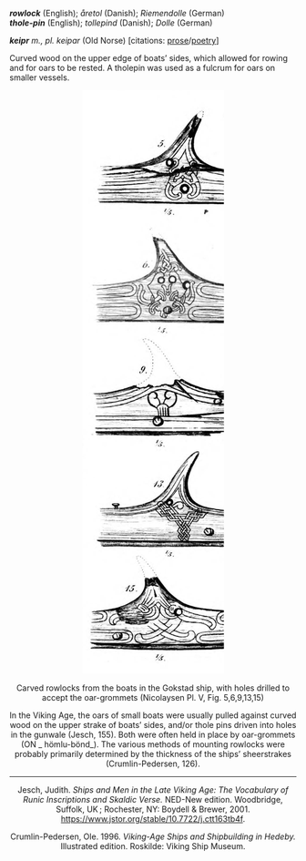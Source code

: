 **_rowlock_** (English); _åretol_ (Danish); _Riemendolle_ (German)  
**_thole-pin_** (English); _tollepind_ (Danish); _Dolle_ (German)

_**keipr** m., pl. keipar_ (Old Norse) [citations: [prose](https://onp.ku.dk/onp/onp.php?o42936)/[poetry](https://lexiconpoeticum.org/m.php?p=lemma&i=44158)]  

Curved wood on the upper edge of boats’ sides, which allowed for rowing and for oars to be rested. A tholepin was used as a fulcrum for oars on smaller vessels. 

<div align="center">
  
  ![rowlocks from Gokstad ship](../images/Rowlocks_Gokstad.png)
  
  Carved rowlocks from the boats in the Gokstad ship, with holes drilled to accept the oar-grommets (Nicolaysen Pl. V, Fig. 5,6,9,13,15)

In the Viking Age, the oars of small boats were usually pulled against curved wood on the upper strake of boats’ sides, and/or thole pins driven into holes in the gunwale (Jesch, 155). Both were often held in place by oar-grommets (ON _ hömlu-bönd_). The various methods of mounting rowlocks were probably primarily determined by the thickness of the ships’ sheerstrakes (Crumlin-Pedersen, 126). 

---
Jesch, Judith. _Ships and Men in the Late Viking Age: The Vocabulary of Runic Inscriptions and Skaldic Verse._ NED-New edition. Woodbridge, Suffolk, UK ; Rochester, NY: 
Boydell & Brewer, 2001. https://www.jstor.org/stable/10.7722/j.ctt163tb4f.

Crumlin-Pedersen, Ole. 1996. _Viking-Age Ships and Shipbuilding in Hedeby._ Illustrated edition. Roskilde: Viking Ship Museum.
